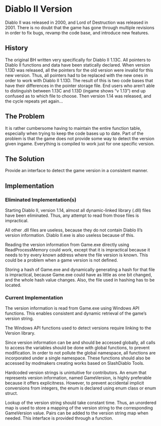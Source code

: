 # Diablo II Version

Diablo II was released in 2000, and Lord of Destruction was released in 2001. There is no doubt that the game has gone through multiple revisions in order to fix bugs, revamp the code base, and introduce new features.

## History

The original BH written very specifically for Diablo II 1.13C. All pointers to Diablo II functions and data have been statically declared. When version 1.13D was released, all the pointers for the old version were invalid for this new version. Thus, all pointers had to be replaced with the new ones in order to work with Diablo II 1.13D. The result of this is two code bases that have their differences in the pointer storage file. End users who aren’t able to distinguish between 1.13C and 1.13D (ingame shows “v 1.13”) end up confused as to which file to choose. Then version 1.14 was released, and the cycle repeats yet again…

## The Problem

It is rather cumbersome having to maintain the entire function table, especially when trying to keep the code bases up to date. Part of the problem is that the game does not provide some way to detect the version given ingame. Everything is compiled to work just for one specific version.

## The Solution

Provide an interface to detect the game version in a consistent manner.

## Implementation

### Eliminated Implementation(s)

Starting Diablo II, version 1.14, almost all dynamic-linked library (.dll) files have been eliminated. Thus, any attempt to read from those files is impractical.

All other .dll files are useless, because they do not contain Diablo II’s version information. Diablo II.exe is also useless because of this.

Reading the version information from Game.exe directly using ReadProcessMemory could work, except that it is impractical because it needs to try every known address where the file version is known. This could be a problem when a game version is not defined.

Storing a hash of Game.exe and dynamically generating a hash for that file is impractical, because Game.exe could have as little as one bit changed, and the whole hash value changes. Also, the file used in hashing has to be located.

### Current Implementation

The version information is read from Game.exe using Windows API functions. This enables consistent and dynamic retrieval of the game’s version string.

The Windows API functions used to detect versions require linking to the Version library.

Since version information can be and should be accessed globally, all calls to access the variables should be done with global functions, to prevent modification. In order to not pollute the global namespace, all functions are incorporated under a single namespace. These functions should also be accessed by modmakers creating works based on SlashDiablo Tools.

Hardcoded version strings is unintuitive for contributors. An enum that represents version information, named GameVersion, is highly preferable because it offers explicitness. However, to prevent accidental implicit conversions from integers, the enum is declared using enum class or enum struct.

Lookup of the version string should take constant time. Thus, an unordered map is used to store a mapping of the version string to the corresponding GameVersion value. Pairs can be added to the version string map when needed. This interface is provided through a function.
